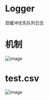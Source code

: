 # Logger
双缓冲优先队列日志

# 机制
![image](https://i.loli.net/2020/04/17/fiDhSg4Xbz2BoWM.png)

# test.csv
![image](https://i.loli.net/2020/04/17/7RG4MJ5q8xoeg9Q.png)
